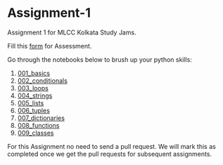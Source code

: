 # Assignment-1
Assignment 1 for MLCC Kolkata Study Jams.

Fill this [form](https://goo.gl/forms/XoyKc1qHVCf0M2383) for Assessment.

Go through the notebooks below to brush up your python skills:  
1) [001_basics](http://bit.ly/pytntg_001)
2) [002_conditionals](http://bit.ly/pytntg_002)
3) [003_loops](http://bit.ly/pytntg_003)
4) [004_strings](http://bit.ly/pytntg_004)
5) [005_lists](http://bit.ly/pytntg_005)
6) [006_tuples](http://bit.ly/pytntg_006)
7) [007_dictionaries](http://bit.ly/pytntg_007)
8) [008_functions](http://bit.ly/pytntg_008)
9) [009_classes](http://bit.ly/pytntg_009)

For this Assignment no need to send a pull request. We will mark this as completed once we get the pull requests for subsequent assignments.
